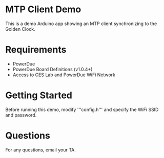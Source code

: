 # MTP Client Demo

This is a demo Arduino app showing an MTP client synchronizing to the Golden 
Clock.

# Requirements

- PowerDue
- PowerDue Board Definitions (v1.0.4+)
- Access to CES Lab and PowerDue WiFi Network

# Getting Started

Before running this demo, modify '''config.h''' and specify the WiFi SSID and 
password.

# Questions

For any questions, email your TA.